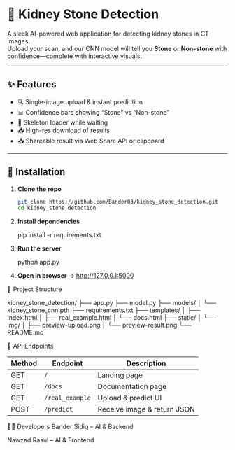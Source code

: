 # 🧠 Kidney Stone Detection

A sleek AI-powered web application for detecting kidney stones in CT images.  
Upload your scan, and our CNN model will tell you **Stone** or **Non-stone** with confidence—complete with interactive visuals.

---

## ✨ Features

- 🔍 Single-image upload & instant prediction  
- 📊 Confidence bars showing “Stone” vs “Non-stone”  
- 🔄 Skeleton loader while waiting  
- 📥 High-res download of results  
- 📤 Shareable result via Web Share API or clipboard  

---

## 🚀 Installation

1. **Clone the repo**  
   ```bash
   git clone https://github.com/Bander03/kidney_stone_detection.git
   cd kidney_stone_detection


2. **Install dependencies**

   pip install -r requirements.txt



3. **Run the server**

   python app.py


4. **Open in browser** → http://127.0.0.1:5000


   

📁 Project Structure

kidney_stone_detection/
├── app.py
├── model.py
├── models/
│   └── kidney_stone_cnn.pth
├── requirements.txt
├── templates/
│   ├── index.html
│   ├── real_example.html
│   └── docs.html
├── static/
│   └── img/
│       ├── preview-upload.png
│       └── preview-result.png
└── README.md  


🧪 API Endpoints

| Method | Endpoint        | Description                 |
| ------ | --------------- | --------------------------- |
| GET    | `/`             | Landing page                |
| GET    | `/docs`         | Documentation page          |
| GET    | `/real_example` | Upload & predict UI         |
| POST   | `/predict`      | Receive image & return JSON |


👨‍💻 Developers
Bander Sidiq – AI & Backend

Nawzad Rasul – AI & Frontend